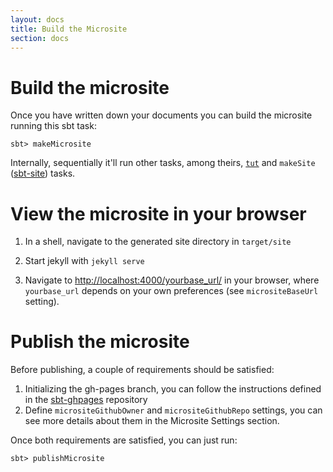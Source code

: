 ```yaml
---
layout: docs
title: Build the Microsite
section: docs
---
```


# Build the microsite

Once you have written down your documents you can build the microsite running this sbt task:

```
sbt> makeMicrosite
```

Internally, sequentially it'll run other tasks, among theirs, [`tut`](https://github.com/tpolecat/tut) and `makeSite` ([sbt-site](https://github.com/sbt/sbt-site)) tasks.

# View the microsite in your browser

1. In a shell, navigate to the generated site directory in `target/site`

2. Start jekyll with `jekyll serve`

3. Navigate to [http://localhost:4000/yourbase_url/](http://localhost:4000/yourbase_url/) in your browser, where `yourbase_url` depends on your own preferences (see `micrositeBaseUrl` setting).

# Publish the microsite

Before publishing, a couple of requirements should be satisfied:

1. Initializing the gh-pages branch, you can follow the instructions defined in the [sbt-ghpages](https://goo.gl/G0Ffv0) repository
2. Define `micrositeGithubOwner` and `micrositeGithubRepo` settings, you can see more details about them in the Microsite Settings section.

Once both requirements are satisfied, you can just run:

```
sbt> publishMicrosite
```
